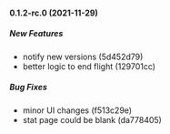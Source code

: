 #### 0.1.2-rc.0 (2021-11-29)

##### New Features

*  notify new versions (5d452d79)
*  better logic to end flight (129701cc)

##### Bug Fixes

*  minor UI changes (f513c29e)
*  stat page could be blank (da778405)


